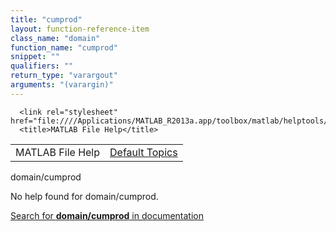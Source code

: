 ```yaml
---
title: "cumprod"
layout: function-reference-item
class_name: "domain"
function_name: "cumprod"
snippet: ""
qualifiers: ""
return_type: "varargout"
arguments: "(varargin)"
---
```


<html>
   <head>
      <meta http-equiv="Content-Type" content="text/html; charset=utf-8">
   
      <link rel="stylesheet" href="file:////Applications/MATLAB_R2013a.app/toolbox/matlab/helptools/private/helpwin.css">
      <title>MATLAB File Help</title>
   </head>
   <body>
      <!--Single-page help-->
      <table border="0" cellspacing="0" width="100%">
         <tr class="subheader">
            <td class="headertitle">MATLAB File Help</td>
            <td class="subheader-right"><a href="matlab:helpwin">Default Topics</a></td>
         </tr>
      </table>
      <div class="title">domain/cumprod</div>
      <!--No help found-->
      <p>No help found for <span class="helptopic">domain/cumprod</span>.
      </p>
      <p><a href="matlab:docsearch('domain/cumprod')">
            Search for <b>domain/cumprod</b> in documentation
            </a></p>
   </body>
</html>
